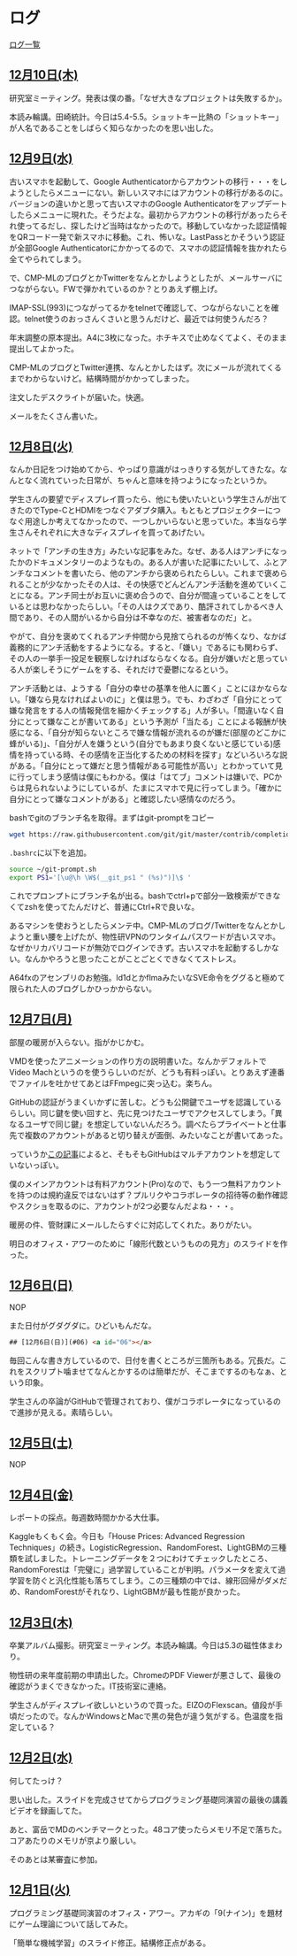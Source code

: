 # ログ

[ログ一覧](index.html)

## [12月10日(木)](#10) <a id="10"></a>

研究室ミーティング。発表は僕の番。「なぜ大きなプロジェクトは失敗するか」。

本読み輪講。田崎統計。今日は5.4-5.5。ショットキー比熱の「ショットキー」が人名であることをしばらく知らなかったのを思い出した。

## [12月9日(水)](#09) <a id="09"></a>

古いスマホを起動して、Google Authenticatorからアカウントの移行・・・をしようとしたらメニューにない。新しいスマホにはアカウントの移行があるのに。バージョンの違いかと思って古いスマホのGoogle Authenticatorをアップデートしたらメニューに現れた。そうだよな。最初からアカウントの移行があったらそれ使ってるだし、探したけど当時はなかったので。移動していなかった認証情報をQRコード一発で新スマホに移動。これ、怖いな。LastPassとかそういう認証が全部Google Authenticatorにかかってるので、スマホの認証情報を抜かれたら全てやられてしまう。

で、CMP-MLのブログとかTwitterをなんとかしようとしたが、メールサーバにつながらない。FWで弾かれているのか？とりあえず棚上げ。

IMAP-SSL(993)につながってるかをtelnetで確認して、つながらないことを確認。telnet使うのおっさんくさいと思うんだけど、最近では何使うんだろ？

年末調整の原本提出。A4に3枚になった。ホチキスで止めなくてよく、そのまま提出してよかった。

CMP-MLのブログとTwitter連携、なんとかしたはず。次にメールが流れてくるまでわからないけど。結構時間がかかってしまった。

注文したデスクライトが届いた。快適。

メールをたくさん書いた。

## [12月8日(火)](#08) <a id="08"></a>

なんか日記をつけ始めてから、やっぱり意識がはっきりする気がしてきたな。なんとなく流れていった日常が、ちゃんと意味を持つようになったというか。

学生さんの要望でディスプレイ買ったら、他にも使いたいという学生さんが出てきたのでType-CとHDMIをつなぐアダプタ購入。もともとプロジェクターにつなぐ用途しか考えてなかったので、一つしかいらないと思っていた。本当なら学生さんそれぞれに大きなディスプレイを買ってあげたい。

ネットで「アンチの生き方」みたいな記事をみた。なぜ、ある人はアンチになったかのドキュメンタリーのようなもの。ある人が書いた記事にたいして、ふとアンチなコメントを書いたら、他のアンチから褒められたらしい。これまで褒められることが少なかったその人は、その快感でどんどんアンチ活動を進めていくことになる。アンチ同士がお互いに褒め合うので、自分が間違っていることをしているとは思わなかったらしい。「その人はクズであり、酷評されてしかるべき人間であり、その人間がいるから自分は不幸なのだ、被害者なのだ」と。

やがて、自分を褒めてくれるアンチ仲間から見捨てられるのが怖くなり、なかば義務的にアンチ活動をするようになる。すると、「嫌い」であるにも関わらず、その人の一挙手一投足を観察しなければならなくなる。自分が嫌いだと思っている人が楽しそうにゲームをする、それだけで憂鬱になるという。

アンチ活動とは、ようする「自分の幸せの基準を他人に置く」ことにほかならない。「嫌なら見なければよいのに」と僕は思う。でも、わざわざ「自分にとって嫌な発言をする人の情報発信を細かくチェックする」人が多い。「間違いなく自分にとって嫌なことが書いてある」という予測が「当たる」ことによる報酬が快感になる、「自分が知らないところで嫌な情報が流れるのが嫌だ(部屋のどこかに蜂がいる)」、「自分が人を嫌うという(自分でもあまり良くないと感じている)感情を持っている時、その感情を正当化するための材料を探す」などいろいろな説がある。「自分にとって嫌だと思う情報がある可能性が高い」とわかっていて見に行ってしまう感情は僕にもわかる。僕は「はてブ」コメントは嫌いで、PCからは見られないようにしているが、たまにスマホで見に行ってしまう。「確かに自分にとって嫌なコメントがある」と確認したい感情なのだろう。

bashでgitのブランチ名を取得。まずはgit-promptをコピー

```sh
wget https://raw.githubusercontent.com/git/git/master/contrib/completion/git-prompt.sh
```

`.bashrc`に以下を追加。

```sh
source ~/git-prompt.sh
export PS1='[\u@\h \W$(__git_ps1 " (%s)")]\$ '
```

これでプロンプトにブランチ名が出る。bashでctrl+pで部分一致検索ができなくてzshを使ってたんだけど、普通にCtrl+Rで良いな。

あるマシンを使おうとしたらメンテ中。CMP-MLのブログ/Twitterをなんとかしようと重い腰を上げたが、物性研VPNのワンタイムパスワードが古いスマホ。なぜかリカバリコードが無効でログインできず。古いスマホを起動するしかない。なんかやろうと思ったことがことごとくできなくてストレス。

A64fxのアセンブリのお勉強。ld1dとかflmaみたいなSVE命令をググると極めて限られた人のブログしかひっかからない。

## [12月7日(月)](#07) <a id="07"></a>

部屋の暖房が入らない。指がかじかむ。

VMDを使ったアニメーションの作り方の説明書いた。なんかデフォルトでVideo Machというのを使うらしいのだが、どうも有料っぽい。とりあえず連番でファイルを吐かせてあとはFFmpegに突っ込む。楽ちん。

GitHubの認証がうまくいかずに苦しむ。どうも公開鍵でユーザを認識しているらしい。同じ鍵を使い回すと、先に見つけたユーザでアクセスしてしまう。「異なるユーザで同じ鍵」を想定していないんだろう。調べたらプライベートと仕事先で複数のアカウントがあると切り替えが面倒、みたいなことが書いてあった。

っていうか[この記事](https://techblog.zozo.com/entry/github_sso)によると、そもそもGitHubはマルチアカウントを想定していないっぽい。

僕のメインアカウントは有料アカウント(Pro)なので、もう一つ無料アカウントを持つのは規約違反ではないはず？プルリクやコラボレータの招待等の動作確認やスクショを取るのに、アカウントが2つ必要なんだよね・・・。

暖房の件、管財課にメールしたらすぐに対応してくれた。ありがたい。

明日のオフィス・アワーのために「線形代数というものの見方」のスライドを作った。

## [12月6日(日)](#06) <a id="06"></a>

NOP

また日付がグダグダに。ひどいもんだな。

```html
## [12月6日(日)](#06) <a id="06"></a>
```

毎回こんな書き方しているので、日付を書くところが三箇所もある。冗長だ。これをスクリプト噛ませてなんとかするのは簡単だが、そこまでするのもなぁ、という印象。

学生さんの卒論がGitHubで管理されており、僕がコラボレータになっているので進捗が見える。素晴らしい。

## [12月5日(土)](#05) <a id="05"></a>

NOP

## [12月4日(金)](#04) <a id="04"></a>

レポートの採点。毎週数時間かかる大仕事。

Kaggleもくもく会。今日も「House Prices: Advanced Regression Techniques」の続き。LogisticRegression、RandomForest、LightGBMの三種類を試しました。トレーニングデータを２つにわけてチェックしたところ、RandomForestは「完璧に」過学習していることが判明。パラメータを変えて過学習を防ぐと汎化性能も落ちてしまう。この三種類の中では、線形回帰がダメだめ、RandomForestがそれなり、LightGBMが最も性能が良かった。

## [12月3日(木)](#03) <a id="03"></a>

卒業アルバム撮影。研究室ミーティング。本読み輪講。今日は5.3の磁性体まわり。

物性研の来年度前期の申請出した。ChromeのPDF Viewerが悪さして、最後の確認がうまくできなかった。IT技術室に連絡。

学生さんがディスプレイ欲しいというので買った。EIZOのFlexscan。値段が手頃だったので。なんかWindowsとMacで黒の発色が違う気がする。色温度を指定している？

## [12月2日(水)](#02) <a id="02"></a>

何してたっけ？

思い出した。スライドを完成させてからプログラミング基礎同演習の最後の講義ビデオを録画してた。

あと、富岳でMDのベンチマークとった。48コア使ったらメモリ不足で落ちた。コアあたりのメモリが京より厳しい。

そのあとは某審査に参加。

## [12月1日(火)](#01) <a id="01"></a>

プログラミング基礎同演習のオフィス・アワー。アカギの「9(ナイン)」を題材にゲーム理論について話してみた。

「簡単な機械学習」のスライド修正。結構修正点がある。
